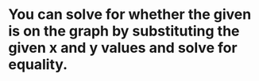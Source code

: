 # You can solve for whether the given is on the graph by substituting the given x and y values and solve for equality.
 
